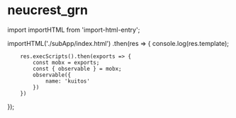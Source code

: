 # neucrest_grn

import importHTML from 'import-html-entry';

importHTML('./subApp/index.html')
    .then(res => {
        console.log(res.template);

        res.execScripts().then(exports => {
            const mobx = exports;
            const { observable } = mobx;
            observable({
                name: 'kuitos'
            })	
        })
});
